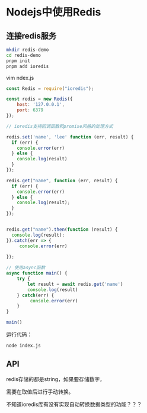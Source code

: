 # Nodejs中使用Redis



## 连接redis服务



```bash
mkdir redis-demo
cd redis-demo
pnpm init
pnpm add ioredis
```



vim ndex.js

```js
const Redis = require("ioredis");

const redis = new Redis({
    host: '127.0.0.1',
    port: 6379
}); 

// ioredis支持回调函数和promise风格的处理方式

redis.set('name', 'lee' function (err, result) {
  if (err) {
    console.error(err)
  } else {
    console.log(result)
  }
});

redis.get("name", function (err, result) {
  if (err) {
    console.error(err)
  } else {
    console.log(result);
  }
});


redis.get("name").then(function (result) {
  console.log(result); 
}).catch(err => {
     console.error(err)
    
});

// 使用async函数
async function main() {
    try {
        let result = await redis.get('name')
        console.log(result)
    } catch(err) {
         console.error(err)
    }
}

main()
```



运行代码：

```bash
node index.js
```



## API



redis存储的都是string，如果要存储数字，

需要在取值后进行手动转换。



不知道ioredis库有没有实现自动转换数据类型的功能？？？

